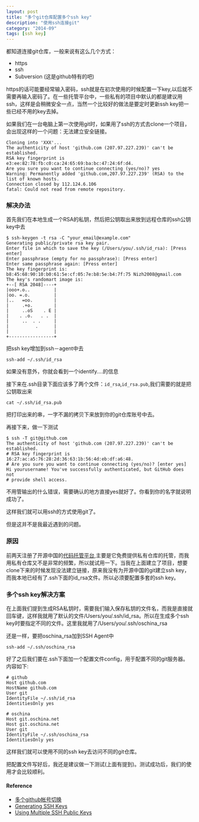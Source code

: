 ```yaml
---
layout: post
title: "多个git仓库配置多个ssh key"
description: "使用ssh连接git"
category: "2014-09"
tags: [ssh key]
---
```


都知道连接git仓库，一般来说有这么几个方式：

* https
* ssh
* Subversion (这是github特有的吧)

https的话可能要经常输入密码，ssh就是在初次使用的时候配置一下key,以后就不需要再输入密码了。在一些托管平台中，一些私有的项目中默认的都是建议用ssh，这样是会稍微安全一点，当然一个比较好的做法是要定时更新ssh key把一些已经不用的key去掉。


如果我们在一台电脑上第一次使用git时，如果用了ssh的方式去clone一个项目，会出现这样的一个问题：无法建立安全链接。

	Cloning into 'XXX'...
	The authenticity of host 'github.com (207.97.227.239)' can't be established.
	RSA key fingerprint is e3:ee:82:78:fb:c0:ca:24:65:69:ba:bc:47:24:6f:d4.
	Are you sure you want to continue connecting (yes/no)? yes
	Warning: Permanently added 'github.com,207.97.227.239' (RSA) to the list of known hosts.
	Connection closed by 112.124.6.106
	fatal: Could not read from remote repository.



### 解决办法
首先我们在本地生成一个RSA的私钥，然后把公钥取出来放到远程仓库的ssh公钥key中去

	$ ssh-keygen -t rsa -C "your_email@example.com"
	Generating public/private rsa key pair.
	Enter file in which to save the key (/Users/you/.ssh/id_rsa): [Press enter]
	Enter passphrase (empty for no passphrase): [Press enter]
	Enter same passphrase again: [Press enter]
	The key fingerprint is:
	b8:45:68:90:10:b0:61:5e:cf:05:7e:b8:5e:b4:7f:75 Nizh2008@gmail.com
	The key's randomart image is:
	+--[ RSA 2048]----+
	|ooo+.o..         |
	|oo. =.o.         |
	|..   =oo.        |
	|     .+o.        |
	|     ..oS    . E |
	|    . .o.   . .  |
	|     ..  . .     |
	|          .      |
	|                 |
	+-----------------+

把ssh key增加到ssh－agent中去

	ssh-add ~/.ssh/id_rsa

如果没有意外，你就会看到一个identify....的信息

接下来在.ssh目录下面应该多了两个文件：`id_rsa`,`id_rsa.pub`,我们需要的就是把公钥取出来

	cat ~/.ssh/id_rsa.pub

把打印出来的串，一字不漏的拷贝下来放到你的git仓库账号中去。

再接下来，做一下测试

	$ ssh -T git@github.com
	The authenticity of host 'github.com (207.97.227.239)' can't be established.
	# RSA key fingerprint is 16:27:ac:a5:76:28:2d:36:63:1b:56:4d:eb:df:a6:48.
	# Are you sure you want to continue connecting (yes/no)? [enter yes]
	Hi yourusername! You've successfully authenticated, but GitHub does not
	# provide shell access.

不用管输出的什么错误，需要确认的地方直接yes就好了。你看到你的名字就说明成功了。

这样我们就可以用ssh的方式使用git了。

但是这并不是我最近遇到的问题。

### 原因

前两天注册了开源中国的[代码托管平台](http://git.oschina.net/),主要是它免费提供私有仓库的托管，而我用私有仓库又不是非常的频繁，所以就试用一下。当我在上面建立了项目，想要clone下来的时候发现没法建立链接，原来我没有为开源中国的git建立ssh key，而我本地已经有了.ssh下面的id_rsa文件。所以必须要配置多套的ssh key。


### 多个ssh key解决方案

在上面我们提到生成RSA私钥时，需要我们输入保存私钥的文件名，而我是直接就回车键，这样我就用了默认的文件/Users/you/.ssh/id_rsa。所以在生成多个ssh key时要指定不同的文件。这里我就用了/Users/you/.ssh/oschina_rsa

还是一样，要把oschina_rsa加到SSH Agent中

	ssh-add ~/.ssh/oschina_rsa

好了之后我们要在.ssh下面加一个配置文件config，用于配置不同的git服务器。内容如下:

	# github
	Host github.com
	HostName github.com
	User git
	IdentityFile ~/.ssh/id_rsa
	IdentitiesOnly yes

	# oschina 
	Host git.oschina.net
	Host git.oschina.net
	User git
	IdentityFile ~/.ssh/oschina_rsa
	IdentitiesOnly yes

这样我们就可以使用不同的ssh key去访问不同的git仓库。

把配置文件写好后，我还是建议做一下测试(上面有提到)。测试成功后，我们的使用才会比较顺利。



#### Reference

* [多个github帐号切换](http://stormzhang.github.io/other/2013/10/16/github-multiply-ssh-key/)
* [Generating SSH Keys](https://help.github.com/articles/generating-ssh-keys)
* [Using Multiple SSH Public Keys](http://superuser.com/questions/272465/using-multiple-ssh-public-keys)

